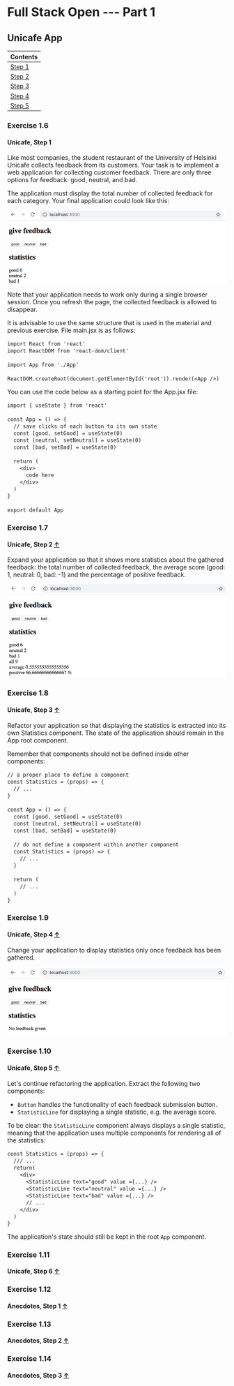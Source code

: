 # Full Stack Open --- Part 1

## Unicafe App
|Contents                 |
| ----------------------- |
| [Step 1](#exercise-1.6) |
| [Step 2](#exercise-1.7) |
| [Step 3](#exercise-1.8) |
| [Step 4](#exercise-1.9) |
| [Step 5](#exercise-1.10) |

### Exercise 1.6
#### Unicafe, Step 1
Like most companies, the student restaurant of the University of Helsinki Unicafe collects feedback from its customers. Your task is to implement a web application for collecting customer feedback. There are only three options for feedback: good, neutral, and bad.

The application must display the total number of collected feedback for each category. Your final application could look like this:

![](src/assets/13e.png)

Note that your application needs to work only during a single browser session. Once you refresh the page, the collected feedback is allowed to disappear.

It is advisable to use the same structure that is used in the material and previous exercise. File main.jsx is as follows:

```react
import React from 'react'
import ReactDOM from 'react-dom/client'

import App from './App'

ReactDOM.createRoot(document.getElementById('root')).render(<App />)
```

You can use the code below as a starting point for the App.jsx file:
```react
import { useState } from 'react'

const App = () => {
  // save clicks of each button to its own state
  const [good, setGood] = useState(0)
  const [neutral, setNeutral] = useState(0)
  const [bad, setBad] = useState(0)

  return (
    <div>
      code here
    </div>
  )
}

export default App
```

### Exercise 1.7
#### Unicafe, Step 2 [&#8593;](#unicafe-app)

Expand your application so that it shows more statistics about the gathered feedback: the total number of collected feedback, the average score (good: 1, neutral: 0, bad: -1) and the percentage of positive feedback.

![](./src/assets/14e.png)

### Exercise 1.8
#### Unicafe, Step 3 [&#8593;](#unicafe-app)

Refactor your application so that displaying the statistics is extracted into its own Statistics component. The state of the application should remain in the App root component.

Remember that components should not be defined inside other components:

```react
// a proper place to define a component
const Statistics = (props) => {
  // ...
}

const App = () => {
  const [good, setGood] = useState(0)
  const [neutral, setNeutral] = useState(0)
  const [bad, setBad] = useState(0)

  // do not define a component within another component
  const Statistics = (props) => {
    // ...
  }

  return (
    // ...
  )
}
```

### Exercise 1.9
#### Unicafe, Step 4 [&#8593;](#unicafe-app)
Change your application to display statistics only once feedback has been gathered.

![](./src/assets/15e.png)

### Exercise 1.10
#### Unicafe, Step 5 [&#8593;](#unicafe-app)
Let's continue refactoring the application. Extract the following two components:

* `Button` handles the functionality of each feedback submission button.
* `StatisticLine` for displaying a single statistic, e.g. the average score.

To be clear: the `StatisticLine` component always displays a single statistic, meaning that the application uses multiple components for rendering all of the statistics:

```react
const Statistics = (props) => {
  /// ...
  return(
    <div>
      <StatisticLine text="good" value ={...} />
      <StatisticLine text="neutral" value ={...} />
      <StatisticLine text="bad" value ={...} />
      // ...
    </div>
  )
}
```

The application's state should still be kept in the root `App` component.

### Exercise 1.11
#### Unicafe, Step 6 [&#8593;](#unicafe-app)


### Exercise 1.12
#### Anecdotes, Step 1 [&#8593;](#unicafe-app)


### Exercise 1.13
#### Anecdotes, Step 2 [&#8593;](#unicafe-app)



### Exercise 1.14
#### Anecdotes, Step 3 [&#8593;](#unicafe-app)
